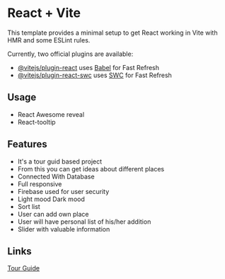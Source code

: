 # React + Vite

This template provides a minimal setup to get React working in Vite with HMR and some ESLint rules.

Currently, two official plugins are available:

- [@vitejs/plugin-react](https://github.com/vitejs/vite-plugin-react/blob/main/packages/plugin-react/README.md) uses [Babel](https://babeljs.io/) for Fast Refresh
- [@vitejs/plugin-react-swc](https://github.com/vitejs/vite-plugin-react-swc) uses [SWC](https://swc.rs/) for Fast Refresh

## Usage
- React Awesome reveal
- React-tooltip


## Features
- It's a tour guid based project
- From this you can get ideas about different places
- Connected With Database
- Full responsive
- Firebase used for user security
- Light mood Dark mood
- Sort list
- User can add own place
- User will have personal list of his/her addition
- Slider with valuable information



## Links
[Tour Guide](https://tour-guide-site-109f9.web.app/)
